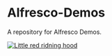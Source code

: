 # Alfresco-Demos

A repository for Alfresco Demos.


[![Little red ridning hood](http://i.imgur.com/7YTMFQp.png)](https://vimeo.com/3514904 "Little red riding hood - Click to Watch!")

